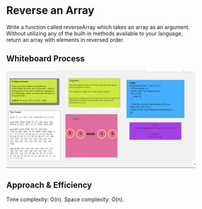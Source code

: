 # Reverse an Array

Write a function called reverseArray which takes an array as an argument. Without utilizing any of the built-in methods available to your language, return an array with elements in reversed order.

## Whiteboard Process
![Whiteboard Process](https://github.com/islamrwashdeh/data-structures-and-algorithms/blob/array-reverse/javascript/Code%20ChallengeClass/array-reverse/Screenshot%20(124).png?raw=true)
## Approach & Efficiency
Time complexity: O(n).
Space complexity: O(n).
 